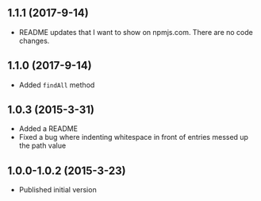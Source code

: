 ## 1.1.1 (2017-9-14)

- README updates that I want to show on npmjs.com. There are no code changes.

## 1.1.0 (2017-9-14)

- Added `findAll` method

## 1.0.3 (2015-3-31)

- Added a README
- Fixed a bug where indenting whitespace in front of entries messed up the path value

## 1.0.0-1.0.2 (2015-3-23)

- Published initial version
